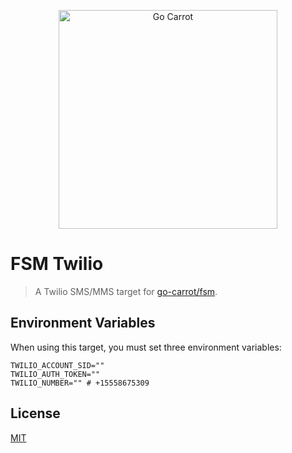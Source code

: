 <a href="https://engineering.carrot.is/"><p align="center"><img src="https://cloud.githubusercontent.com/assets/2105067/24525319/d3d26516-1567-11e7-9506-7611b3287d53.png" alt="Go Carrot" width="350px" align="center;" /></p></a>
# FSM Twilio
> A Twilio SMS/MMS target for [go-carrot/fsm](https://github.com/go-carrot/fsm).

## Environment Variables
When using this target, you must set three environment variables:

```
TWILIO_ACCOUNT_SID=""
TWILIO_AUTH_TOKEN=""
TWILIO_NUMBER="" # +15558675309
```

## License
[MIT](LICENSE.md)
